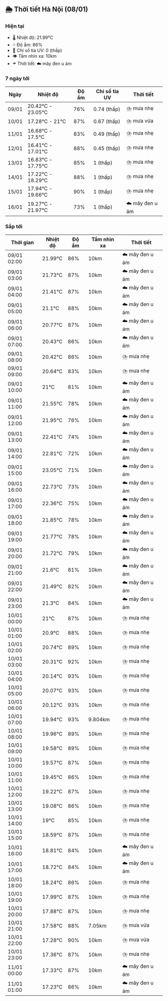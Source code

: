 ## 🌦️ Thời tiết Hà Nội (08/01)

### Hiện tại

- 🌡️ Nhiệt độ: 21.99℃
- 💦 Độ ẩm: 86%
- 🌟 Chỉ số tia UV: 0 (thấp)
- 👁️ Tầm nhìn xa: 10km
- ☂️ Thời tiết: ☁️ mây đen u ám

### 7 ngày tới

| Ngày | Nhiệt độ | Độ ẩm | Chỉ số tia UV | Thời tiết |
| --- | --- | --- | --- | --- |
| 09/01 | 20.42℃ - 23.05℃ | 76% | 0.74 (thấp) | ⛈️ mưa nhẹ |
| 10/01 | 17.28℃ - 21℃ | 87% | 0.67 (thấp) | ⛈️ mưa vừa |
| 11/01 | 16.68℃ - 17.5℃ | 83% | 0.49 (thấp) | ⛈️ mưa nhẹ |
| 12/01 | 16.41℃ - 17.01℃ | 88% | 0.45 (thấp) | ⛈️ mưa nhẹ |
| 13/01 | 16.83℃ - 17.75℃ | 85% | 1 (thấp) | ⛈️ mưa nhẹ |
| 14/01 | 17.22℃ - 18.29℃ | 88% | 1 (thấp) | ⛈️ mưa nhẹ |
| 15/01 | 17.94℃ - 19.66℃ | 90% | 1 (thấp) | ⛈️ mưa nhẹ |
| 16/01 | 19.27℃ - 21.97℃ | 73% | 1 (thấp) | ☁️ mây đen u ám |

### Sắp tới

| Thời gian | Nhiệt độ | Độ ẩm | Tầm nhìn xa | Thời tiết |
| --- | --- | --- | --- | --- |
| 09/01 02:00 | 21.99℃ | 86% | 10km | ☁️ mây đen u ám |
| 09/01 03:00 | 21.73℃ | 87% | 10km | ☁️ mây đen u ám |
| 09/01 04:00 | 21.41℃ | 87% | 10km | ☁️ mây đen u ám |
| 09/01 05:00 | 21.1℃ | 88% | 10km | ☁️ mây đen u ám |
| 09/01 06:00 | 20.77℃ | 87% | 10km | ☁️ mây đen u ám |
| 09/01 07:00 | 20.43℃ | 86% | 10km | ☁️ mây đen u ám |
| 09/01 08:00 | 20.42℃ | 86% | 10km | ⛈️ mưa nhẹ |
| 09/01 09:00 | 20.64℃ | 83% | 10km | ⛈️ mưa nhẹ |
| 09/01 10:00 | 21℃ | 81% | 10km | ☁️ mây đen u ám |
| 09/01 11:00 | 21.55℃ | 78% | 10km | ☁️ mây đen u ám |
| 09/01 12:00 | 21.95℃ | 76% | 10km | ☁️ mây đen u ám |
| 09/01 13:00 | 22.41℃ | 74% | 10km | ☁️ mây đen u ám |
| 09/01 14:00 | 22.81℃ | 72% | 10km | ☁️ mây đen u ám |
| 09/01 15:00 | 23.05℃ | 71% | 10km | ☁️ mây đen u ám |
| 09/01 16:00 | 22.73℃ | 73% | 10km | ☁️ mây đen u ám |
| 09/01 17:00 | 22.36℃ | 75% | 10km | ☁️ mây đen u ám |
| 09/01 18:00 | 21.85℃ | 78% | 10km | ☁️ mây đen u ám |
| 09/01 19:00 | 21.77℃ | 78% | 10km | ☁️ mây đen u ám |
| 09/01 20:00 | 21.72℃ | 79% | 10km | ☁️ mây đen u ám |
| 09/01 21:00 | 21.6℃ | 81% | 10km | ☁️ mây đen u ám |
| 09/01 22:00 | 21.49℃ | 82% | 10km | ☁️ mây đen u ám |
| 09/01 23:00 | 21.3℃ | 84% | 10km | ☁️ mây đen u ám |
| 10/01 00:00 | 21℃ | 87% | 10km | ⛈️ mưa nhẹ |
| 10/01 01:00 | 20.9℃ | 88% | 10km | ⛈️ mưa nhẹ |
| 10/01 02:00 | 20.74℃ | 89% | 10km | ⛈️ mưa nhẹ |
| 10/01 03:00 | 20.31℃ | 92% | 10km | ⛈️ mưa nhẹ |
| 10/01 04:00 | 20.14℃ | 93% | 10km | ⛈️ mưa nhẹ |
| 10/01 05:00 | 20.07℃ | 93% | 10km | ⛈️ mưa nhẹ |
| 10/01 06:00 | 20.12℃ | 93% | 10km | ⛈️ mưa nhẹ |
| 10/01 07:00 | 19.94℃ | 93% | 9.804km | ⛈️ mưa nhẹ |
| 10/01 08:00 | 19.96℃ | 89% | 10km | ⛈️ mưa nhẹ |
| 10/01 09:00 | 19.58℃ | 89% | 10km | ⛈️ mưa nhẹ |
| 10/01 10:00 | 19.57℃ | 87% | 10km | ⛈️ mưa nhẹ |
| 10/01 11:00 | 19.45℃ | 86% | 10km | ⛈️ mưa nhẹ |
| 10/01 12:00 | 19.22℃ | 87% | 10km | ⛈️ mưa nhẹ |
| 10/01 13:00 | 19.08℃ | 86% | 10km | ⛈️ mưa nhẹ |
| 10/01 14:00 | 19℃ | 85% | 10km | ⛈️ mưa nhẹ |
| 10/01 15:00 | 18.59℃ | 87% | 10km | ⛈️ mưa nhẹ |
| 10/01 16:00 | 18.81℃ | 84% | 10km | ☁️ mây đen u ám |
| 10/01 17:00 | 18.72℃ | 84% | 10km | ☁️ mây đen u ám |
| 10/01 18:00 | 18.24℃ | 86% | 10km | ⛈️ mưa nhẹ |
| 10/01 19:00 | 17.99℃ | 87% | 10km | ⛈️ mưa nhẹ |
| 10/01 20:00 | 17.88℃ | 87% | 10km | ⛈️ mưa nhẹ |
| 10/01 21:00 | 17.58℃ | 88% | 7.05km | ⛈️ mưa vừa |
| 10/01 22:00 | 17.28℃ | 90% | 10km | ⛈️ mưa vừa |
| 10/01 23:00 | 17.36℃ | 87% | 10km | ⛈️ mưa nhẹ |
| 11/01 00:00 | 17.33℃ | 87% | 10km | ☁️ mây đen u ám |
| 11/01 01:00 | 17.23℃ | 86% | 10km | ☁️ mây đen u ám |
